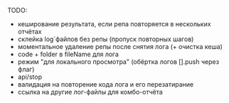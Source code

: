 TODO:
- кеширование результата, если репа повторяется в нескольких отчётах
- склейка log`файлов без репы (пропуск повторных шагов)
- моментальное удаление репы после снятия лога (+ очистка кеша)
- code + folder в fileName для лога
- режим "для локального просмотра" (обёртка логов [].push через флаг)
- api/stop
- валидация на повторение кода лога и его перезатирание
- ссылка на другие лог-файлы для комбо-отчёта
